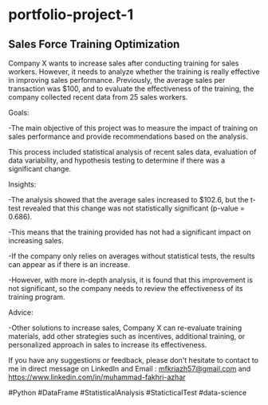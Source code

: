 # portfolio-project-1
## Sales Force Training Optimization

Company X wants to increase sales after conducting training for sales workers. However, it needs to analyze whether the training is really effective in improving sales performance. Previously, the average sales per transaction was $100, and to evaluate the effectiveness of the training, the company collected recent data from 25 sales workers.

Goals:  

-The main objective of this project was to measure the impact of training on sales performance and provide recommendations based on the analysis.  

This process included statistical analysis of recent sales data, evaluation of data variability, and hypothesis testing to determine if there was a significant change.  

Insights:  

-The analysis showed that the average sales increased to $102.6, but the t-test revealed that this change was not statistically significant (p-value = 0.686).  

-This means that the training provided has not had a significant impact on increasing sales.  

-If the company only relies on averages without statistical tests, the results can appear as if there is an increase.  

-However, with more in-depth analysis, it is found that this improvement is not significant, so the company needs to review the effectiveness of its training program.  

Advice:  

-Other solutions to increase sales, Company X can re-evaluate training materials, add other strategies such as incentives, additional training, or personalized approach in sales to increase its effectiveness.  

If you have any suggestions or feedback, please don't hesitate to contact to me in direct message on LinkedIn and Email : mfkriazh57@gmail.com and https://www.linkedin.com/in/muhammad-fakhri-azhar  

#Python #DataFrame #StatisticalAnalysis #StaticticalTest #data-science
